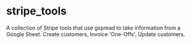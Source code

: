 # stripe_tools
A collection of Stripe tools that use gspread to take information from a Google Sheet. Create customers, Invoice 'One-Offs', Update customers.
